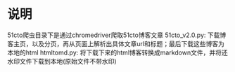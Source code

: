 # 说明
51cto爬虫目录下是通过chromedriver爬取51cto博客文章 
51cto_v2.0.py:  下载博客主页，以及分页，再从页面上解析出具体文章url和标题；最后下载这些博客为本地的html
htmltomd.py: 将下载下来的html博客转换成markdown文件，并将还水印文件下载到本地(原始文件不带水印)


